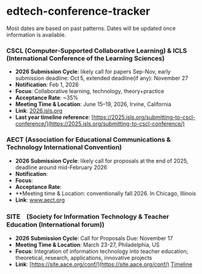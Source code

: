 # edtech-conference-tracker
Most dates are based on past patterns. Dates will be updated once information is available.
### CSCL (Computer-Supported Collaborative Learning) & ICLS (International Conference of the Learning Sciences)
- **2026 Submission Cycle**: likely call for papers Sep-Nov, early submission deadline: Oct 5, extended deadline(if any): November 27
- **Notification**: Feb 1, 2026
- **Focus**: Collaborative learning, technology, theory+practice
- **Acceptance Rate**: ~35%
- **Meeting Time & Location**: June 15–19, 2026, Irvine, California
- **Link**: [2026.isls.org](https://2026.isls.org)
- **Last year timeline reference**: [https://2025.isls.org/submitting-to-cscl-conference/](https://2025.isls.org/submitting-to-cscl-conference/)

### AECT (Association for Educational Communications & Technology International Convention)
- **2026 Submission Cycle**: likely call for proposals at the end of 2025, deadline around mid-February 2026
- **Notification**: 
- **Focus**: 
- **Acceptance Rate**: 
- **Meeting time & Location: conventionally fall 2026. In Chicago, Illinois
- **Link**: www.aect.org

### SITE　(Society for Information Technology & Teacher Education (International forum))
- **2026 Submission Cycle**: Call for Proposals Due: November 17
- **Meeting Time & Location**: March 23-27, Philadelphia, US
- **Focus**: Integration of information technology into teacher education; theoretical, research, applications, innovative projects
- **Link**: [https://site.aace.org/conf/](https://site.aace.org/conf/) [Timeline](https://site.aace.org/about/site-2026-philadelphia-march-23-27/rates-deadlines-visas/#deadlines)
